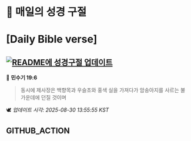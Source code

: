 # 🙏 매일의 성경 구절
# [Daily Bible verse]
## [![README에 성경구절 업데이트](https://github.com/DONGSUKA/first_test/actions/workflows/update-readme-bible.yml/badge.svg)](https://github.com/DONGSUKA/first_test/actions/workflows/update-readme-bible.yml)
<!-- START_BIBLE_VERSE -->
📖 **민수기 19:6**
> 동시에 제사장은 백향목과 우슬초와 홍색 실을 가져다가 암송아지를 사르는 불 가운데에 던질 것이며

🕊️ _업데이트 시각: 2025-08-30 13:55:55 KST_
  <!-- END_BIBLE_VERSE -->
## GITHUB_ACTION
